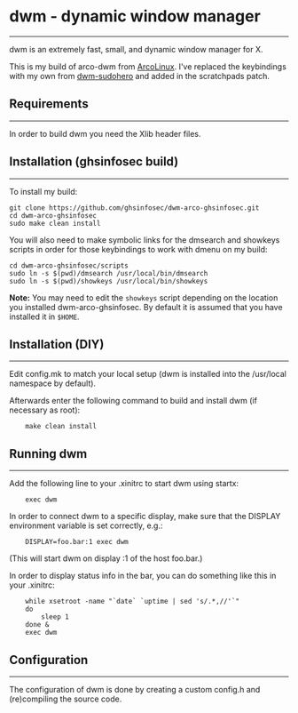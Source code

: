 # dwm - dynamic window manager
----
dwm is an extremely fast, small, and dynamic window manager for X.

This is my build of arco-dwm from [ArcoLinux](https://arcolinux.com). I've replaced the keybindings with my own from [dwm-sudohero](https://github.com/ghsinfosec/dwm-sudohero) and added in the scratchpads patch.

## Requirements
------------
In order to build dwm you need the Xlib header files.


## Installation (ghsinfosec build)
------------
To install my build:
```
git clone https://github.com/ghsinfosec/dwm-arco-ghsinfosec.git
cd dwm-arco-ghsinfosec
sudo make clean install
```
You will also need to make symbolic links for the dmsearch and showkeys scripts in order for those keybindings to work with dmenu on my build:
```
cd dwm-arco-ghsinfosec/scripts
sudo ln -s $(pwd)/dmsearch /usr/local/bin/dmsearch
sudo ln -s $(pwd)/showkeys /usr/local/bin/showkeys
```
**Note:** You may need to edit the `showkeys` script depending on the location you installed dwm-arco-ghsinfosec. By default it is assumed that you have installed it in `$HOME`.


## Installation (DIY)
---
Edit config.mk to match your local setup (dwm is installed into
the /usr/local namespace by default).

Afterwards enter the following command to build and install dwm (if
necessary as root):
```
    make clean install
```

## Running dwm
-----------
Add the following line to your .xinitrc to start dwm using startx:
```
    exec dwm
```
In order to connect dwm to a specific display, make sure that
the DISPLAY environment variable is set correctly, e.g.:
```
    DISPLAY=foo.bar:1 exec dwm
```
(This will start dwm on display :1 of the host foo.bar.)

In order to display status info in the bar, you can do something
like this in your .xinitrc:
```
    while xsetroot -name "`date` `uptime | sed 's/.*,//'`"
    do
    	sleep 1
    done &
    exec dwm
```

## Configuration
-------------
The configuration of dwm is done by creating a custom config.h
and (re)compiling the source code.
